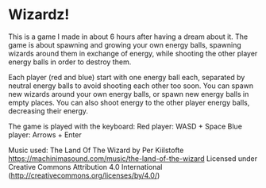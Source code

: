 # Wizardz!
This is a game I made in about 6 hours after having a dream about it.
The game is about spawning and growing your own energy balls, spawning wizards around them in exchange of energy,
while shooting the other player energy balls in order to destroy them.

Each player (red and blue) start with one energy ball each, separated by neutral energy balls to avoid shooting each other too soon.
You can spawn new wizards around your own energy balls, or spawn new energy balls in empty places.
You can also shoot energy to the other player energy balls, decreasing their energy.

The game is played with the keyboard:
Red player: WASD + Space
Blue player: Arrows + Enter


Music used: The Land Of The Wizard by Per Kiilstofte
https://machinimasound.com/music/the-land-of-the-wizard
Licensed under Creative Commons Attribution 4.0 International
(http://creativecommons.org/licenses/by/4.0/)